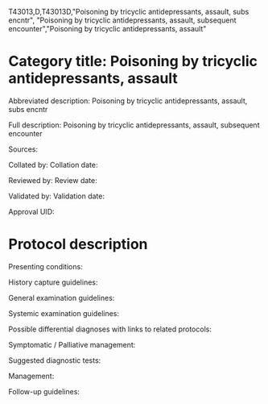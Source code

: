 T43013,D,T43013D,"Poisoning by tricyclic antidepressants, assault, subs encntr", "Poisoning by tricyclic antidepressants, assault, subsequent encounter","Poisoning by tricyclic antidepressants, assault"
# Category title: Poisoning by tricyclic antidepressants, assault

Abbreviated description: Poisoning by tricyclic antidepressants, assault, subs encntr

Full description: Poisoning by tricyclic antidepressants, assault, subsequent encounter

Sources:

Collated by:
Collation date:

Reviewed by:
Review date:

Validated by:
Validation date:

Approval UID:

# Protocol description

Presenting conditions:

History capture guidelines:

General examination guidelines:

Systemic examination guidelines:

Possible differential diagnoses with links to related protocols:

Symptomatic / Palliative management:

Suggested diagnostic tests:

Management:

Follow-up guidelines:
